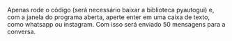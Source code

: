 Apenas rode o código (será necessário baixar a biblioteca pyautogui)
e, com a janela do programa aberta, aperte enter em uma caixa de 
texto, como whatsapp ou instagram. Com isso será enviado 50 mensagens
para a conversa.
